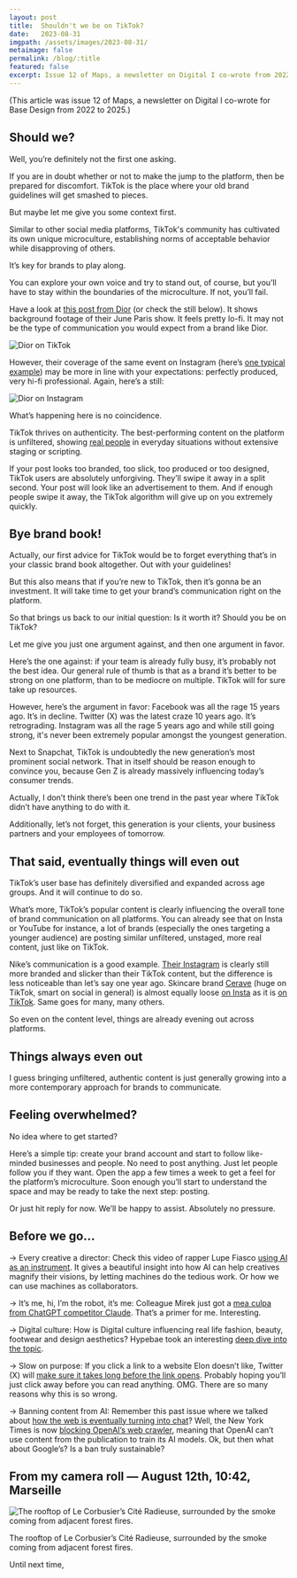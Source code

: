 ```yaml
---
layout: post
title:  Shouldn't we be on TikTok?
date:   2023-08-31
imgpath: /assets/images/2023-08-31/
metaimage: false
permalink: /blog/:title
featured: false
excerpt: Issue 12 of Maps, a newsletter on Digital I co-wrote from 2022 to 2025. Topic is TikTok for brands.
---
```


(This article was issue 12 of Maps, a newsletter on Digital I co-wrote for Base Design from 2022 to 2025.)

## Should we?

Well, you’re definitely not the first one asking. 

If you are in doubt whether or not to make the jump to the platform, then be prepared for discomfort. TikTok is the place where your old brand guidelines will get smashed to pieces. 

But maybe let me give you some context first.

Similar to other social media platforms, TikTok's community has cultivated its own unique microculture, establishing norms of acceptable behavior while disapproving of others. 

It’s key for brands to play along. 

You can explore your own voice and try to stand out, of course, but you’ll have to stay within the boundaries of the microculture. If not, you’ll fail. 

Have a look at [this post from Dior](https://www.tiktok.com/@dior/video/7253450753082166555?lang=nl-NL) (or check the still below). It shows background footage of their June Paris show. It feels pretty lo-fi. It may not be the type of communication you would expect from a brand like Dior.

![Dior on TikTok]({{site.baseurl}}{{page.imgpath}}dior-tiktok-01.png)

However, their coverage of the same event on Instagram (here’s [one typical example](https://www.instagram.com/reel/Ct45QiWJ-Ve/?utm_source=ig_web_copy_link&igshid=MzRlODBiNWFlZA==)) may be more in line with your expectations: perfectly produced, very hi-fi professional. Again, here’s a still:

![Dior on Instagram]({{site.baseurl}}{{page.imgpath}}dior-insta-01.png)

What’s happening here is no coincidence. 

TikTok thrives on authenticity. The best-performing content on the platform is unfiltered, showing [real people](https://www.tiktok.com/@cerave/video/7163669925112925486) in everyday situations without extensive staging or scripting.
 
If your post looks too branded, too slick, too produced or too designed, TikTok users are absolutely unforgiving. They’ll swipe it away in a split second. Your post will look like an advertisement to them. And if enough people swipe it away, the TikTok algorithm will give up on you extremely quickly.

## Bye brand book!

Actually, our first advice for TikTok would be to forget everything that’s in your classic brand book altogether. Out with your guidelines!

But this also means that if you’re new to TikTok, then it’s gonna be an investment. It will take time to get your brand’s communication right on the platform.
 
So that brings us back to our initial question: 
Is it worth it? Should you be on TikTok?

Let me give you just one argument against, and then one argument in favor.

Here’s the one against: if your team is already fully busy, it’s probably not the best idea. Our general rule of thumb is that as a brand it’s better to be strong on one platform, than to be mediocre on multiple. TikTok will for sure take up resources.

However, here’s the argument in favor: Facebook was all the rage 15 years ago. It’s in decline. Twitter (X) was the latest craze 10 years ago. It’s retrograding. Instagram was all the rage 5 years ago and while still going strong, it's never been extremely popular amongst the youngest generation.

Next to Snapchat, TikTok is undoubtedly the new generation’s most prominent social network. That in itself should be reason enough to convince you, because Gen Z is already massively influencing today’s consumer trends. 

Actually, I don’t think there’s been one trend in the past year where TikTok didn’t have anything to do with it.

Additionally, let’s not forget, this generation is your clients, your business partners and your employees of tomorrow.
 
## That said, eventually things will even out

TikTok’s user base has definitely diversified and expanded across age groups. And it will continue to do so.

What’s more, TikTok’s popular content is clearly influencing the overall tone of brand communication on all platforms. You can already see that on Insta or YouTube for instance, a lot of brands (especially the ones targeting a younger audience) are posting similar unfiltered, unstaged, more real content, just like on TikTok. 

Nike’s communication is a good example. [Their Instagram](https://www.instagram.com/nike/?hl=en) is clearly still more branded and slicker than their TikTok content, but the difference is less noticeable than let’s say one year ago. Skincare brand [Cerave](https://www.cerave.com/) (huge on TikTok, smart on social in general) is almost equally loose [on Insta](https://www.instagram.com/cerave/) as it is [on TikTok](https://www.tiktok.com/@cerave). Same goes for many, many others.

So even on the content level, things are already evening out across platforms. 

## Things always even out

I guess bringing unfiltered, authentic content is just generally growing into a more contemporary approach for brands to communicate.

## Feeling overwhelmed? 
No idea where to get started?

Here’s a simple tip: create your brand account and start to follow like-minded businesses and people. No need to post anything. Just let people follow you if they want. Open the app a few times a week to get a feel for the platform’s microculture. Soon enough you’ll start to understand the space and may be ready to take the next step: posting.

Or just hit reply for now. We’ll be happy to assist.
Absolutely no pressure.

## Before we go…

→ Every creative a director: Check this video of rapper Lupe Fiasco [using AI as an instrument](https://twitter.com/jeremyjsomers/status/1687313433736417280). It gives a beautiful insight into how AI can help creatives magnify their visions, by letting machines do the tedious work. Or how we can use machines as collaborators.

→ It’s me, hi, I’m the robot, it’s me: Colleague Mirek just got a [mea culpa from ChatGPT competitor Claude](https://share.getcloudapp.com/Qwuw2yY0). That’s a primer for me. Interesting.

→ Digital culture: How is Digital culture influencing real life fashion, beauty, footwear and design aesthetics? Hypebae took an interesting [deep dive into the topic](https://diving-into-digital.hypebae.com/).

→ Slow on purpose: If you click a link to a website Elon doesn’t like, Twitter (X) will [make sure it takes long before the link opens](https://www.washingtonpost.com/technology/2023/08/15/twitter-x-links-delayed/). Probably hoping you’ll just click away before you can read anything. OMG. There are so many reasons why this is so wrong.

→ Banning content from AI: Remember this past issue where we talked about [how the web is eventually turning into chat](https://us19.campaign-archive.com/?u=620f3999692622f666c30b23d&id=ed56c6250a)? Well, the New York Times is now [blocking OpenAI’s web crawler](https://www.theverge.com/2023/8/21/23840705/new-york-times-openai-web-crawler-ai-gpt), meaning that OpenAI can’t use content from the publication to train its AI models. Ok, but then what about Google’s? Is a ban truly sustainable?


## From my camera roll — August 12th, 10:42, Marseille

![The rooftop of Le Corbusier’s Cité Radieuse, surrounded by the smoke coming from adjacent forest fires.]({{site.baseurl}}{{page.imgpath}}corbusier.jpg)

The rooftop of Le Corbusier’s Cité Radieuse, surrounded by the smoke coming from adjacent forest fires.

Until next time,  